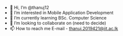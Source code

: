 - 👋 Hi, I’m @thanuj12
- 👀 I’m interested in Mobile Application Development
- 🌱 I’m currently learning BSc. Computer Science
- 💞️ I’m looking to collaborate on (need to decide)
- 📫 How to reach me E-mail - thanuj.2019421@iit.ac.lk

<!---
thanuj12/thanuj12 is a ✨ special ✨ repository because its `README.md` (this file) appears on your GitHub profile.
You can click the Preview link to take a look at your changes.
--->
